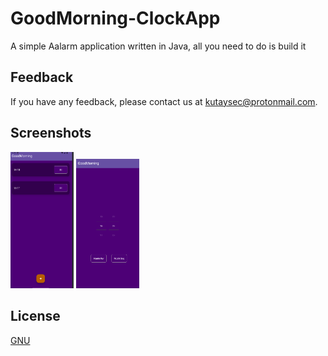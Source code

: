 
# GoodMorning-ClockApp

A simple Aalarm application written in Java, all you need to do is build it 


## Feedback

If you have any feedback, please contact us at kutaysec@protonmail.com.

  
## Screenshots

<img src="https://github.com/MorphyKutay/GoodMorning-ClockApp/blob/main/1.png" width=20% height=20%>
<img src="https://github.com/MorphyKutay/GoodMorning-ClockApp/blob/main/2.png" width=20% height=20%>

## License

[GNU](https://www.gnu.org/licenses/gpl-3.0.en.html)

  
